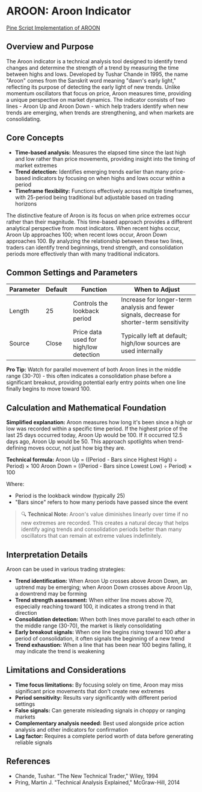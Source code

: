 # AROON: Aroon Indicator

[Pine Script Implementation of AROON](https://github.com/mihakralj/pinescript/blob/main/indicators/dynamics/aroon.pine)

## Overview and Purpose

The Aroon indicator is a technical analysis tool designed to identify trend changes and determine the strength of a trend by measuring the time between highs and lows. Developed by Tushar Chande in 1995, the name "Aroon" comes from the Sanskrit word meaning "dawn's early light," reflecting its purpose of detecting the early light of new trends. Unlike momentum oscillators that focus on price, Aroon measures time, providing a unique perspective on market dynamics. The indicator consists of two lines - Aroon Up and Aroon Down - which help traders identify when new trends are emerging, when trends are strengthening, and when markets are consolidating.

## Core Concepts

* **Time-based analysis:** Measures the elapsed time since the last high and low rather than price movements, providing insight into the timing of market extremes
* **Trend detection:** Identifies emerging trends earlier than many price-based indicators by focusing on when highs and lows occur within a period
* **Timeframe flexibility:** Functions effectively across multiple timeframes, with 25-period being traditional but adjustable based on trading horizons

The distinctive feature of Aroon is its focus on when price extremes occur rather than their magnitude. This time-based approach provides a different analytical perspective from most indicators. When recent highs occur, Aroon Up approaches 100; when recent lows occur, Aroon Down approaches 100. By analyzing the relationship between these two lines, traders can identify trend beginnings, trend strength, and consolidation periods more effectively than with many traditional indicators.

## Common Settings and Parameters

| Parameter | Default | Function | When to Adjust |
|-----------|---------|----------|---------------|
| Length | 25 | Controls the lookback period | Increase for longer-term analysis and fewer signals, decrease for shorter-term sensitivity |
| Source | Close | Price data used for high/low detection | Typically left at default; high/low sources are used internally |

**Pro Tip:** Watch for parallel movement of both Aroon lines in the middle range (30-70) - this often indicates a consolidation phase before a significant breakout, providing potential early entry points when one line finally begins to move toward 100.

## Calculation and Mathematical Foundation

**Simplified explanation:**
Aroon measures how long it's been since a high or low was recorded within a specific time period. If the highest price of the last 25 days occurred today, Aroon Up would be 100. If it occurred 12.5 days ago, Aroon Up would be 50. This approach spotlights when trend-defining moves occur, not just how big they are.

**Technical formula:**
Aroon Up = ((Period - Bars since Highest High) ÷ Period) × 100
Aroon Down = ((Period - Bars since Lowest Low) ÷ Period) × 100

Where:
- Period is the lookback window (typically 25)
- "Bars since" refers to how many periods have passed since the event

> 🔍 **Technical Note:** Aroon's value diminishes linearly over time if no new extremes are recorded. This creates a natural decay that helps identify aging trends and consolidation periods better than many oscillators that can remain at extreme values indefinitely.

## Interpretation Details

Aroon can be used in various trading strategies:

* **Trend identification:** When Aroon Up crosses above Aroon Down, an uptrend may be emerging; when Aroon Down crosses above Aroon Up, a downtrend may be forming
* **Trend strength assessment:** When either line moves above 70, especially reaching toward 100, it indicates a strong trend in that direction
* **Consolidation detection:** When both lines move parallel to each other in the middle range (30-70), the market is likely consolidating
* **Early breakout signals:** When one line begins rising toward 100 after a period of consolidation, it often signals the beginning of a new trend
* **Trend exhaustion:** When a line that has been near 100 begins falling, it may indicate the trend is weakening

## Limitations and Considerations

* **Time focus limitations:** By focusing solely on time, Aroon may miss significant price movements that don't create new extremes
* **Period sensitivity:** Results vary significantly with different period settings
* **False signals:** Can generate misleading signals in choppy or ranging markets
* **Complementary analysis needed:** Best used alongside price action analysis and other indicators for confirmation
* **Lag factor:** Requires a complete period worth of data before generating reliable signals

## References

* Chande, Tushar. "The New Technical Trader," Wiley, 1994
* Pring, Martin J. "Technical Analysis Explained," McGraw-Hill, 2014
